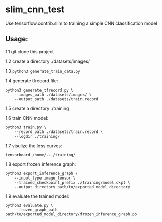# slim_cnn_test
Use tensorflow.contrib.slim to training a simple CNN classification model

## Usage:
1.1 git clone this project

1.2 create a directory ./datasets/images/

1.3 ```python3 generate_train_data.py```

1.4 generate tfrecord file:
```
python3 generate_tfrecord.py \
    --images_path ./datasets/images/ \
    --output_path ./datasets/train.record
```
        
1.5 create a directory ./training

1.6 train CNN model:
```
python3 train.py \
    --record_path ./datasets/train.record \
    --logdir ./training/
```
        
1.7 visulize the loss curves:
```
tensorboard /home/.../training/
```

1.8 export frozen inference graph:
```
python3 export_inference_graph \
    --input_type image_tensor \
    --trained_checkpoint_prefix ./training/model.ckpt \
    --output_directory path/to/exported_model_directory
```
    
1.9 evaluate the trained model:
```
python3 evaluate.py \
    --frozen_graph_path path/to/exported_model_directory/frozen_inference_graph.pb
```
